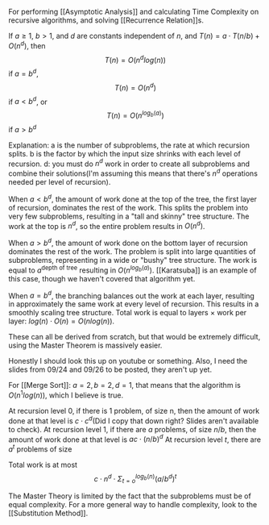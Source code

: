 
For performing [[Asymptotic Analysis]] and calculating Time Complexity on recursive algorithms, and solving [[Recurrence Relation]]s.

If $a\geq 1$, $b>1$, and $d$ are constants independent of $n$, and $T(n) = a \cdot T(n/b) + O(n^d)$, then $$T(n) = O(n^dlog(n))$$ if $a=b^d$, $$T(n)=O(n^d)$$ if $a<b^d$, or $$T(n)=O(n^{log_b(a)})$$
if $a>b^d$

Explanation:
a is the number of subproblems, the rate at which recursion splits.
b is the factor by which the input size shrinks with each level of recursion.
d: you must do $n^d$ work in order to create all subproblems and combine their solutions(I'm assuming this means that there's $n^d$ operations needed per level of recursion).

When $a<b^d$, the amount of work done at the top of the tree, the first layer of recursion, dominates the rest of the work. This splits the problem into very few subproblems, resulting in a "tall and skinny" tree structure. The work at the top is $n^d$, so the entire problem results in $O(n^d)$.

When $a>b^d$, the amount of work done on the bottom layer of recursion dominates the rest of the work. The problem is split into large quantities of subproblems, representing in a wide or "bushy" tree structure. The work is equal to $a$<sup>depth of tree</sup> resulting in $O(n^{log_b(a)})$. [[Karatsuba]] is an example of this case, though we haven't covered that algorithm yet.

When $a=b^d$, the branching balances out the work at each layer, resulting in approximately the same work at every level of recursion. This results in a smoothly scaling tree structure. Total work is equal to layers $\times$ work per layer: $log(n) \cdot O(n) = O(nlog(n))$.

These can all be derived from scratch, but that would be extremely difficult, using the Master Theorem is massively easier.

Honestly I should look this up on youtube or something. Also, I need the slides from 09/24 and 09/26 to be posted, they aren't up yet.

For [[Merge Sort]]: $a=2,b=2,d=1$, that means that the algorithm is $O(n^1log(n))$, which I believe is true.

At recursion level 0, if there is 1 problem, of size n, then the amount of work done at that level is $c \cdot c^d$(Did I copy that down right? Slides aren't available to check).
At recursion level 1, if there are $a$ problems, of size $n/b$, then the amount of work done at that level is $ac \cdot (n/b)^d$
At recursion level $t$, there are $a^t$ problems of size 

Total work is at most $$c\cdot n^d \cdot \Sigma ^{log_b(n)}_{t=o}(a/b^d)^t$$

The Master Theory is limited by the fact that the subproblems must be of equal complexity. For a more general way to handle complexity, look to the [[Substitution Method]].